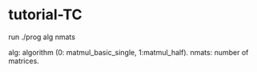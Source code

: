 # tutorial-TC

run ./prog alg nmats

alg: algorithm (0: matmul_basic_single, 1:matmul_half).
nmats: number of matrices.
